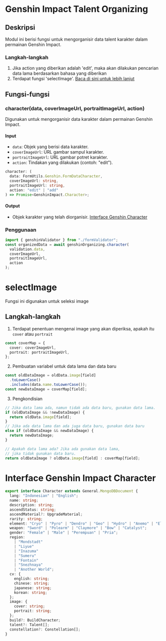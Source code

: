 # Genshin Impact Talent Organizing

## Deskripsi

Modul ini berisi fungsi untuk mengorganisir data talent karakter dalam permainan Genshin Impact.

### Langkah-langkah

1. Jika action yang diberikan adalah 'edit', maka akan dilakukan pencarian data lama berdasarkan bahasa yang diberikan
2. Terdapat fungsi 'selectImage'. [Baca di sini untuk lebih lanjut](#selectimage)

## Fungsi-fungsi

### character(data, coverImageUrl, portraitImageUrl, action)

Digunakan untuk mengorganisir data karakter dalam permainan Genshin Impact.

#### Input

- `data`: Objek yang berisi data karakter.
- `coverImageUrl`: URL gambar sampul karakter.
- `portraitImageUrl`: URL gambar potret karakter.
- `action`: Tindakan yang dilakukan (contoh: "edit").

```typescript
character: (
  data: FormUtils.Genshin.FormDataCharacter,
  coverImageUrl: string,
  portraitImageUrl: string,
  action: "edit" | "add"
) => Promise<GenshinImpact.Character>;
```

#### Output

- Objek karakter yang telah diorganisir. [Interface Genshin Character]()

### Penggunaan

```typescript
import { genshinValidator } from "./formValidator";
const organizedData = await genshinOrganizing.character(
  validation.data,
  coverImageUrl,
  portraitImageUrl,
  action
);
```

# selectImage

Fungsi ini digunakan untuk seleksi image

## Langkah-langkah

1. Terdapat penentuan mengenai image yang akan diperiksa, apakah itu `cover` atau `portrait`

```typescript
const coverMap = {
  cover: coverImageUrl,
  portrait: portraitImageUrl,
};
```

2. Pembuatan variabel untuk data lama dan data baru

```typescript
const oldDataImage = oldData.image[field]
  .toLowerCase()
  .includes(data.name.toLowerCase());
const newDataImage = coverMap[field];
```

3. Pengkondisian

```typescript
// Jika data lama ada, namun tidak ada data baru, gunakan data lama.
if (oldDataImage && !newDataImage) {
  return oldData.image[field];
}
// Jika ada data lama dan ada juga data baru, gunakan data baru
else if (oldDataImage && newDataImage) {
  return newDataImage;
}

// Apakah data lama ada? Jika ada gunakan data lama,
// jika tidak gunakan data baru.
return oldDataImage ? oldData.image[field] : coverMap[field];
```

# Interface Genshin Impact Character

```typescript
export interface Character extends General.MongoDBDocument {
  lang: "Indonesian" | "English";
  name: string;
  description: string;
  ascendStatus: string;
  ascendMaterial?: UpgradeMaterial;
  rarity: string;
  element: "Cryo" | "Pyro" | "Dendro" | "Geo" | "Hydro" | "Anemo" | "Electro";
  weapon: "Sword" | "Polearm" | "Claymore" | "Bow" | "Catalyst";
  gender: "Female" | "Male" | "Perempuan" | "Pria";
  region:
    | "Mondstadt"
    | "Liyue"
    | "Inazuma"
    | "Sumeru"
    | "Fontain"
    | "Snezhnaya"
    | "Another World";
  cv: {
    english: string;
    chinese: string;
    japanese: string;
    korean: string;
  };
  image: {
    cover: string;
    portrait: string;
  };
  build?: BuildCharacter;
  talent?: Talent[];
  constellation?: Constellation[];
}
```
